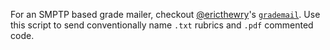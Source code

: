 For an SMPTP based grade mailer, checkout [@ericthewry](https://github.com/ericthewry/)'s
[`grademail`](https://github.com/ericthewry/grademail-PO). Use this script to
send conventionally name `.txt` rubrics and `.pdf` commented code.
